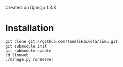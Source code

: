 Created on Django 1.3.X

Installation
============

	git clone git://github.com/tanelikaivola/limu.git
	git submodule init
	git submodule update
	cd limuweb
	./manage.py runserver
